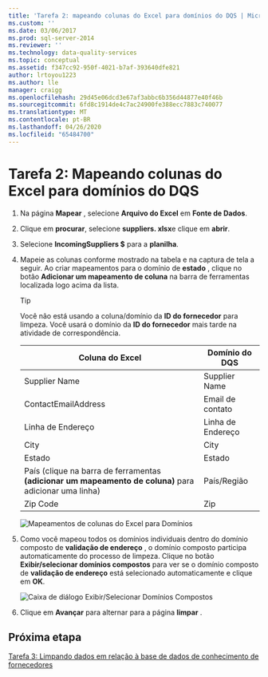 ```yaml
---
title: 'Tarefa 2: mapeando colunas do Excel para domínios do DQS | Microsoft Docs'
ms.custom: ''
ms.date: 03/06/2017
ms.prod: sql-server-2014
ms.reviewer: ''
ms.technology: data-quality-services
ms.topic: conceptual
ms.assetid: f347cc92-950f-4021-b7af-393640dfe821
author: lrtoyou1223
ms.author: lle
manager: craigg
ms.openlocfilehash: 29d45e06dcd3e67af3abbc6b356d44877e40f46b
ms.sourcegitcommit: 6fd8c1914de4c7ac24900fe388ecc7883c740077
ms.translationtype: MT
ms.contentlocale: pt-BR
ms.lasthandoff: 04/26/2020
ms.locfileid: "65484700"
---
```

# <a name="task-2-mapping-excel-columns-to-dqs-domains"></a>Tarefa 2: Mapeando colunas do Excel para domínios do DQS
    
1.  Na página **Mapear** , selecione **Arquivo do Excel** em **Fonte de Dados**.  
  
2.  Clique em **procurar**, selecione **suppliers. xlsx**e clique em **abrir**.  
  
3.  Selecione **IncomingSuppliers $** para a **planilha**.  
  
4.  Mapeie as colunas conforme mostrado na tabela e na captura de tela a seguir. Ao criar mapeamentos para o domínio de **estado** , clique no botão **Adicionar um mapeamento de coluna** na barra de ferramentas localizada logo acima da lista.  
  
    > [!TIP]  
    >  Você não está usando a coluna/domínio da **ID do fornecedor** para limpeza. Você usará o domínio da **ID do fornecedor** mais tarde na atividade de correspondência.  
  
    |Coluna do Excel|Domínio do DQS|  
    |------------------|----------------|  
    |Supplier Name|Supplier Name|  
    |ContactEmailAddress|Email de contato|  
    |Linha de Endereço|Linha de Endereço|  
    |City|City|  
    |Estado|Estado|  
    |País (clique na barra de ferramentas **(adicionar um mapeamento de coluna)** para adicionar uma linha)|País/Região|  
    |Zip Code|Zip|  
  
     ![Mapeamentos de colunas do Excel para Domínios](../../2014/tutorials/media/et-mappingexcelcolumnstodqsdomains-01.jpg "Mapeamentos de colunas do Excel para Domínios")  
  
5.  Como você mapeou todos os domínios individuais dentro do domínio composto de **validação de endereço** , o domínio composto participa automaticamente do processo de limpeza. Clique no botão **Exibir/selecionar domínios compostos** para ver se o domínio composto de **validação de endereço** está selecionado automaticamente e clique em **OK**.  
  
     ![Caixa de diálogo Exibir/Selecionar Domínios Compostos](../../2014/tutorials/media/et-mappingexcelcolumnstodqsdomains-02.jpg "Caixa de diálogo Exibir/Selecionar Domínios Compostos")  
  
6.  Clique em **Avançar** para alternar para a página **limpar** .  
  
## <a name="next-step"></a>Próxima etapa  
 [Tarefa 3: Limpando dados em relação à base de dados de conhecimento de fornecedores](../../2014/tutorials/task-3-cleansing-data-against-the-suppliers-knowledge-base.md)  
  
  
